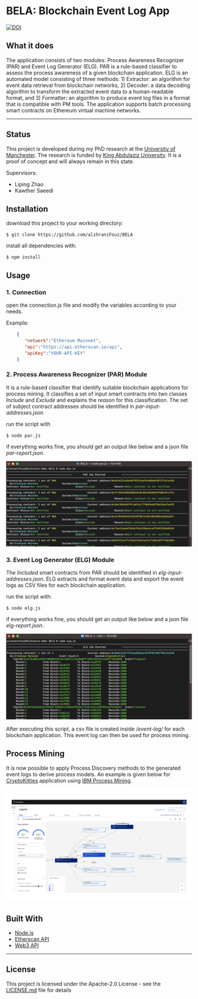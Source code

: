 # BELA: Blockchain Event Log App

[![DOI](https://zenodo.org/badge/DOI/10.5281/zenodo.7620035.svg)](https://doi.org/10.5281/zenodo.7620035)

## What it does
The application consists of two modules: Process Awareness Recognizer (PAR) and Event Log Generator (ELG). PAR is a rule-based classifier to assess the process awareness of a given blockchain application. ELG is an automated model consisting of three methods: 1) Extractor: an algorithm for event data retrieval from blockchain networks, 2) Decoder: a data decoding algorithm to transform the extracted event data to a human-readable format, and 3) Formatter: an algorithm to produce event log files in a format that is compatible with PM tools. The application supports batch processing smart contracts on Ethereum virtual machine networks.


---

## Status
This project is developed during my PhD research at the [University of Manchester](https://www.manchester.ac.uk/). The research is funded by [King Abdulaziz University](https://www.kau.edu.sa/). It is a proof of concept and will always remain in this state.

Supervisors:
* Liping Zhao
* Kawther Saeedi

## Installation

download this project to your working directory:
```console
$ git clone https://github.com/alzhraniFouz/BELA
```

install all dependencies with:
```console
$ npm install
```

## Usage

### 1. Connection
open the connection.js file and modify the variables according to your needs.

Example:

```json
    {
       "network":"Ethereum Mainnet",
       "api":"https://api.etherscan.io/api",
       "apiKey":"YOUR-API-KEY"
    }
```

### 2. Process Awareness Recognizer (PAR) Module
It is a rule-based classifier that identify suitable blockchain applications for process mining. It classifies a set of input smart contracts into two classes *Include* and *Exclude* and explains the *reason* for this classification. The set of subject contract addresses should be identified in *par-input-addresses.json*

run the script with
```console
$ node par.js
```
if everything works fine, you should get an output like below and a json file *par-report.json*.

![PAR Screenshot](docs/PAR.png)

### 3. Event Log Generator (ELG) Module
The *Included* smart contracts from PAR should be identified in *elg-input-addresses.json*. ELG extracts and format event data and export the event logs as CSV files for each blockchain application.

run the script with:
```console
$ node elg.js
```
if everything works fine, you should get an output like below and a json file *elg-report.json*.

![ELG Screenshot](docs/ELG.png)

After executing this script, a csv file is created inside */event-log/* for each blockchain application. This event log can then be used for process mining.


## Process Mining
It is now possible to apply Process Discovery methods to the generated event logs to derive process models. An example is given below for [CryptoKitties](https://www.cryptokitties.co/) application using [IBM Process Mining](https://www.ibm.com/products/process-mining).

![CKModel](docs/CK-PM.png)


## Built With

* [Node.js](https://nodejs.org/en/)
* [Etherscan API](https://etherscan.io/apis)
* [Web3 API](https://web3js.readthedocs.io/en/v1.8.1/)

---
## License

This project is licensed under the Apache-2.0 License - see the [LICENSE.md]() file for details
